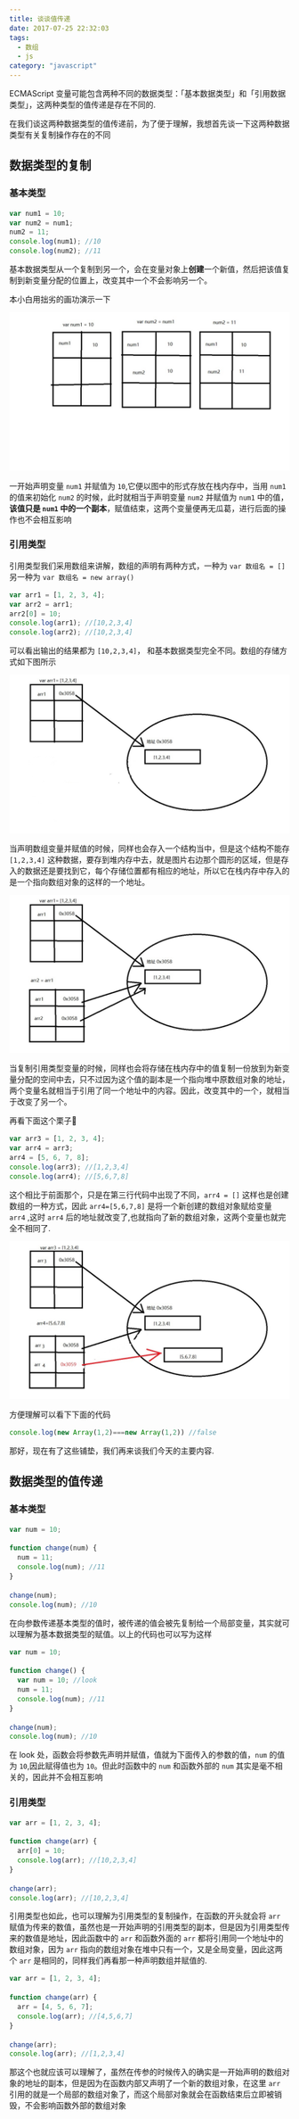 ```yaml
---
title: 谈谈值传递
date: 2017-07-25 22:32:03
tags:
  - 数组
  - js
category: "javascript"
---
```


ECMAScript 变量可能包含两种不同的数据类型：「基本数据类型」和「引用数据类型」，这两种类型的值传递是存在不同的.

在我们谈这两种数据类型的值传递前，为了便于理解，我想首先谈一下这两种数据类型有关复制操作存在的不同

## 数据类型的复制

### 基本类型

```javascript
var num1 = 10;
var num2 = num1;
num2 = 11;
console.log(num1); //10
console.log(num2); //11
```

基本数据类型从一个复制到另一个，会在变量对象上**创建**一个新值，然后把该值复制到新变量分配的位置上，改变其中一个不会影响另一个。

本小白用拙劣的画功演示一下

![pic1](谈谈值传递/pic1.jpg)

一开始声明变量 `num1` 并赋值为 `10`,它便以图中的形式存放在栈内存中，当用 `num1` 的值来初始化 `num2` 的时候，此时就相当于声明变量 `num2` 并赋值为 `num1` 中的值，**该值只是 `num1` 中的一个副本**，赋值结束，这两个变量便再无瓜葛，进行后面的操作也不会相互影响

### 引用类型

引用类型我们采用数组来讲解，数组的声明有两种方式，一种为 `var 数组名 = []` 另一种为 `var 数组名 = new array()`

```javascript
var arr1 = [1, 2, 3, 4];
var arr2 = arr1;
arr2[0] = 10;
console.log(arr1); //[10,2,3,4]
console.log(arr2); //[10,2,3,4]
```

可以看出输出的结果都为 `[10,2,3,4]`， 和基本数据类型完全不同。数组的存储方式如下图所示

![pic2](谈谈值传递/pic2.jpg)

当声明数组变量并赋值的时候，同样也会存入一个结构当中，但是这个结构不能存 `[1,2,3,4]` 这种数据，要存到堆内存中去，就是图片右边那个圆形的区域，但是存入的数据还是要找到它，每个存储位置都有相应的地址，所以它在栈内存中存入的是一个指向数组对象的这样的一个地址。

![pic3](谈谈值传递/pic3.jpg)

当复制引用类型变量的时候，同样也会将存储在栈内存中的值复制一份放到为新变量分配的空间中去，只不过因为这个值的副本是一个指向堆中原数组对象的地址，两个变量名就相当于引用了同一个地址中的内容。因此，改变其中的一个，就相当于改变了另一个。

再看下面这个栗子:chestnut:

```javascript
var arr3 = [1, 2, 3, 4];
var arr4 = arr3;
arr4 = [5, 6, 7, 8];
console.log(arr3); //[1,2,3,4]
console.log(arr4); //[5,6,7,8]
```

这个相比于前面那个，只是在第三行代码中出现了不同，`arr4 = []` 这样也是创建数组的一种方式，因此 `arr4=[5,6,7,8]` 是将一个新创建的数组对象赋给变量 `arr4` ,这时 `arr4` 后的地址就改变了,也就指向了新的数组对象，这两个变量也就完全不相同了.

![pic4](谈谈值传递/pic4.jpg)

方便理解可以看下下面的代码

```js
console.log(new Array(1,2)===new Array(1,2)) //false
```

那好，现在有了这些铺垫，我们再来谈我们今天的主要内容.

## 数据类型的值传递

### 基本类型

```javascript
var num = 10;

function change(num) {
  num = 11;
  console.log(num); //11
}

change(num);
console.log(num); //10
```

在向参数传递基本类型的值时，被传递的值会被先复制给一个局部变量，其实就可以理解为基本数据类型的赋值。以上的代码也可以写为这样

```javascript
var num = 10;

function change() {
  var num = 10; //look
  num = 11;
  console.log(num); //11
}

change(num);
console.log(num); //10
```

在 look 处，函数会将参数先声明并赋值，值就为下面传入的参数的值，`num` 的值为 `10`,因此赋得值也为 `10`。但此时函数中的 `num` 和函数外部的 `num` 其实是毫不相关的，因此并不会相互影响

### 引用类型

```javascript
var arr = [1, 2, 3, 4];

function change(arr) {
  arr[0] = 10;
  console.log(arr); //[10,2,3,4]
}

change(arr);
console.log(arr); //[10,2,3,4]
```

引用类型也如此，也可以理解为引用类型的复制操作，在函数的开头就会将 `arr` 赋值为传来的数值，虽然也是一开始声明的引用类型的副本，但是因为引用类型传来的数值是地址，因此函数中的 `arr` 和函数外面的 `arr` 都将引用同一个地址中的数组对象，因为 `arr` 指向的数组对象在堆中只有一个，又是全局变量，因此这两个 `arr` 是相同的，同样我们再看那一种声明数组并赋值的.

```javascript
var arr = [1, 2, 3, 4];

function change(arr) {
  arr = [4, 5, 6, 7];
  console.log(arr); //[4,5,6,7]
}

change(arr);
console.log(arr); //[1,2,3,4]
```

那这个也就应该可以理解了，虽然在传参的时候传入的确实是一开始声明的数组对象的地址的副本，但是因为在函数内部又声明了一个新的数组对象，在这里 `arr` 引用的就是一个局部的数组对象了，而这个局部对象就会在函数结束后立即被销毁，不会影响函数外部的数组对象

